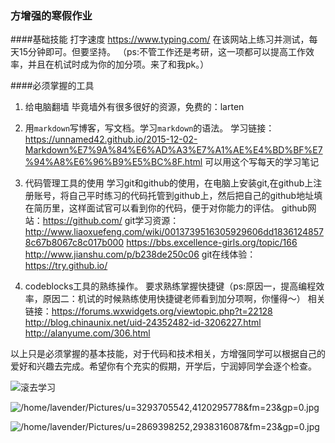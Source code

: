 ### 方增强的寒假作业
####基础技能
打字速度
https://www.typing.com/
在该网站上练习并测试，每天15分钟即可。但要坚持。
（ps:不管工作还是考研，这一项都可以提高工作效率，并且在机试时成为你的加分项。来了和我pk。）

####必须掌握的工具
1. 给电脑翻墙
毕竟墙外有很多很好的资源，免费的：larten

2. 用`markdown`写博客，写文档。学习`markdown`的语法。
学习链接：https://unnamed42.github.io/2015-12-02-Markdown%E7%9A%84%E6%AD%A3%E7%A1%AE%E4%BD%BF%E7%94%A8%E6%96%B9%E5%BC%8F.html
可以用这个写每天的学习笔记

3. 代码管理工具的使用
学习git和github的使用，在电脑上安装git,在github上注册账号，将自己平时练习的代码托管到github上，然后把自己的github地址填在简历里，这样面试官可以看到你的代码，便于对你能力的评估。
github网站：https://github.com/
git学习资源：
http://www.liaoxuefeng.com/wiki/0013739516305929606dd18361248578c67b8067c8c017b000
https://bbs.excellence-girls.org/topic/166
http://www.jianshu.com/p/b238de250c06
git在线体验：
https://try.github.io/

4. codeblocks工具的熟练操作。
要求熟练掌握快捷键（ps:原因一，提高编程效率，原因二：机试的时候熟练使用快捷键老师看到加分项啊，你懂得～）
相关链接：https://forums.wxwidgets.org/viewtopic.php?t=22128
http://blog.chinaunix.net/uid-24352482-id-3206227.html
http://alanyume.com/306.html

以上只是必须掌握的基本技能，对于代码和技术相关，方增强同学可以根据自己的爱好和兴趣去完成。希望你有个充实的假期，开学后，宁润婷同学会逐个检查。

![滚去学习](/home/lavender/Pictures/u=1341073196,488852672&fm=23&gp=0.jpg)

![/home/lavender/Pictures/u=3293705542,4120295778&fm=23&gp=0.jpg](/home/lavender/Pictures/u=3293705542,4120295778&fm=23&gp=0.jpg)

![/home/lavender/Pictures/u=2869398252,2938316087&fm=23&gp=0.jpg](/home/lavender/Pictures/u=2869398252,2938316087&fm=23&gp=0.jpg)
